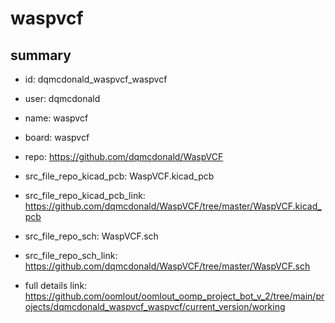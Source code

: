 # waspvcf
 
## summary 
* id: dqmcdonald_waspvcf_waspvcf
* user: dqmcdonald
* name: waspvcf
* board: waspvcf
* repo: https://github.com/dqmcdonald/WaspVCF
* src_file_repo_kicad_pcb: WaspVCF.kicad_pcb
* src_file_repo_kicad_pcb_link: https://github.com/dqmcdonald/WaspVCF/tree/master/WaspVCF.kicad_pcb


* src_file_repo_sch: WaspVCF.sch
* src_file_repo_sch_link: https://github.com/dqmcdonald/WaspVCF/tree/master/WaspVCF.sch
* full details link: https://github.com/oomlout/oomlout_oomp_project_bot_v_2/tree/main/projects/dqmcdonald_waspvcf_waspvcf/current_version/working  






